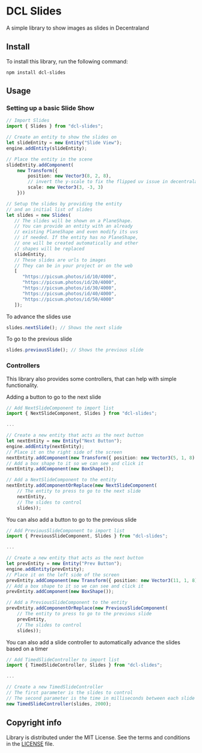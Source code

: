 # DCL Slides

A simple library to show images as slides in Decentraland



## Install

To install this library, run the following command:

```
npm install dcl-slides
```


## Usage
### Setting up a basic Slide Show

```ts
// Import Slides
import { Slides } from "dcl-slides";

// Create an entity to show the slides on
let slideEntity = new Entity("Slide View");
engine.addEntity(slideEntity);

// Place the entity in the scene
slideEntity.addComponent(
    new Transform({
        position: new Vector3(8, 2, 8),
        // invert the y-scale to fix the flipped uv issue in decentraland
        scale: new Vector3(3, -3, 3)
    }))

// Setup the slides by providing the entity 
// and an initial list of slides
let slides = new Slides(
   // The slides will be shown on a PlaneShape. 
   // You can provide an entity with an already
   // existing PlaneShape and even modify its uvs
   // if needed. If the entity has no PlaneShape,
   // one will be created automatically and other
   // shapes will be replaced
   slideEntity,
   // These slides are urls to images
   // They can be in your project or on the web
   [
      "https://picsum.photos/id/10/4000",
      "https://picsum.photos/id/20/4000",
      "https://picsum.photos/id/30/4000",
      "https://picsum.photos/id/40/4000",
      "https://picsum.photos/id/50/4000"
   ]);
```

To advance the slides use
```ts
slides.nextSlide(); // Shows the next slide
```

To go to the previous slide
```ts
slides.previousSlide(); // Shows the previous slide
```

### Controllers
This library also provides some controllers, that can help with simple functionality.


Adding a button to go to the next slide

```ts
// Add NextSlideComponent to import list
import { NextSlideComponent, Slides } from "dcl-slides";

...

// Create a new entity that acts as the next button
let nextEntity = new Entity("Next Button");
engine.addEntity(nextEntity);
// Place it on the right side of the screen
nextEntity.addComponent(new Transform({ position: new Vector3(5, 1, 8) }));
// Add a box shape to it so we can see and click it
nextEntity.addComponent(new BoxShape());

// Add a NextSlideComponent to the entity
nextEntity.addComponentOrReplace(new NextSlideComponent(
    // The entity to press to go to the next slide
    nextEntity,
    // The slides to control
    slides));
```
You can also add a button to go to the previous slide
```ts
// Add PreviousSlideComponent to import list
import { PreviousSlideComponent, Slides } from "dcl-slides";

...

// Create a new entity that acts as the next button
let prevEntity = new Entity("Prev Button");
engine.addEntity(prevEntity);
// Place it on the left side of the screen
prevEntity.addComponent(new Transform({ position: new Vector3(11, 1, 8) }));
// Add a box shape to it so we can see and click it
prevEntity.addComponent(new BoxShape());

// Add a PreviousSlideComponent to the entity
prevEntity.addComponentOrReplace(new PreviousSlideComponent(
    // The entity to press to go to the previous slide
    prevEntity,
    // The slides to control
    slides));
```

You can also add a slide controller to automatically advance the slides based on a timer

```ts
// Add TimedSlideController to import list
import { TimedSlideController, Slides } from "dcl-slides";

...

// Create a new TimedSlideController
// The first parameter is the slides to control
// The second parameter is the time in milliseconds between each slide
new TimedSlideController(slides, 2000);
```

## Copyright info

Library is distributed under the MIT License. See the terms and conditions in the [LICENSE](/LICENSE) file.
